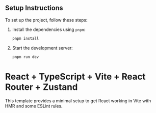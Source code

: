 ## Setup Instructions

To set up the project, follow these steps:

1. Install the dependencies using `pnpm`:

    ```sh
    pnpm install
    ```

2. Start the development server:

    ```sh
    pnpm run dev
    ```

# React + TypeScript + Vite + React Router + Zustand

This template provides a minimal setup to get React working in Vite with HMR and some ESLint rules.
